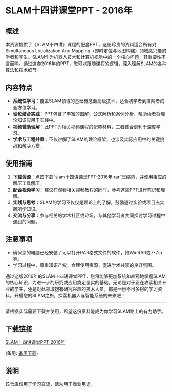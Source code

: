 # SLAM十四讲课堂PPT - 2016年

## 概述
本资源提供了《SLAM十四讲》课程的配套PPT，这份珍贵的资料适合所有对Simultaneous Localization And Mapping（即时定位与地图构建）领域感兴趣的学者和学生。SLAM作为机器人技术和计算机视觉中的一个核心问题，其重要性不言而喻。通过这套2016年的PPT，您可以跟随课程的逻辑，深入理解SLAM的各种算法和技术细节。

## 内容特点
- **系统性学习**：覆盖SLAM领域的基础概念至高级技术，适合初学者到进阶者的全方位学习。
- **理论结合实践**：PPT包含了丰富的图解、公式解析和案例分析，帮助读者将理论知识应用于实践中。
- **视频辅助理解**：此PPT为相关视频课程的配套材料，二者结合更利于深度学习。
- **学术与工程并重**：不仅讲解了SLAM的理论框架，也涉及实际应用中的关键挑战和解决方案。

## 使用指南
1. **下载资源**：点击下载“slam十四讲课堂PPT-2016年.rar”压缩包，并使用相应的解压工具解压。
2. **配合视频学习**：建议在观看相关视频教程的同时，参考这些PPT进行笔记和理解。
3. **实践与思考**：SLAM的学习不仅仅是理论上的了解，鼓励通过实验或项目去实践所学知识。
4. **交流与分享**：参与相关的学术社区或论坛，与其他学习者共同探讨学习过程中遇到的问题。

## 注意事项
- 确保您的电脑已经安装了可以打开RAR格式文件的软件，如WinRAR或7-Zip等。
- 学习过程中，尊重知识产权，合理使用资源，促进学术共享的良好氛围。

通过这版2016年的SLAM十四讲课堂PPT，您将能够更加系统和直观地掌握SLAM的核心知识，为进一步的研究或应用奠定坚实的基础。无论是对于正在攻读相关专业的学生，还是对此领域抱有研究兴趣的技术人员，都是一份不可多得的学习资料。开启您的SLAM之旅，探索机器人与智能系统的未来吧！

---

请根据实际需要下载并使用，希望这份资料能成为你学习SLAM路上的有力助手。

## 下载链接
[SLAM十四讲课堂PPT-2016年](https://pan.quark.cn/s/734d64b07e7f) 

(备用: [备用下载](https://pan.baidu.com/s/1Hdv653Xc3Y2rb-BVPBjI0w?pwd=1234))

## 说明

该仓库仅用于学习交流，请勿用于商业用途。
